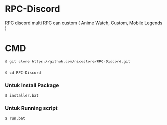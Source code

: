 # RPC-Discord
RPC discord multi RPC can custom ( Anime Watch, Custom, Mobile Legends )

# CMD
```
$ git clone https://github.com/nicostore/RPC-Discord.git
```
###
```
$ cd RPC-Discord
```
### Untuk Install Package
```
$ installer.bat
```
### Untuk Running script
```
$ run.bat
```
